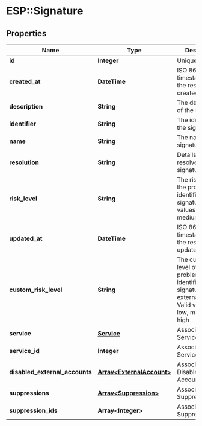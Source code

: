 # ESP::Signature

## Properties
Name | Type | Description | Notes
------------ | ------------- | ------------- | -------------
**id** | **Integer** | Unique ID | [optional] 
**created_at** | **DateTime** | ISO 8601 timestamp when the resource was created | [optional] 
**description** | **String** | The description of the signature | [optional] 
**identifier** | **String** | The identifier of the signature | [optional] 
**name** | **String** | The name of the signature | [optional] 
**resolution** | **String** | Details for how to resolve this signature | [optional] 
**risk_level** | **String** | The risk-level of the problem identified by the signature. Valid values are low, medium, high | [optional] 
**updated_at** | **DateTime** | ISO 8601 timestamp when the resource was updated | [optional] 
**custom_risk_level** | **String** | The custom risk-level of the problem identified by the signature for this external_account. Valid values are low, medium, high | [optional] 
**service** | [**Service**](Service.md) | Associated Service | [optional] 
**service_id** | **Integer** | Associated Service ID | [optional] 
**disabled_external_accounts** | [**Array&lt;ExternalAccount&gt;**](ExternalAccount.md) | Associated Disabled External Accounts | [optional] 
**suppressions** | [**Array&lt;Suppression&gt;**](Suppression.md) | Associated Suppressions | [optional] 
**suppression_ids** | **Array&lt;Integer&gt;** | Associated Suppressions IDs | [optional] 


